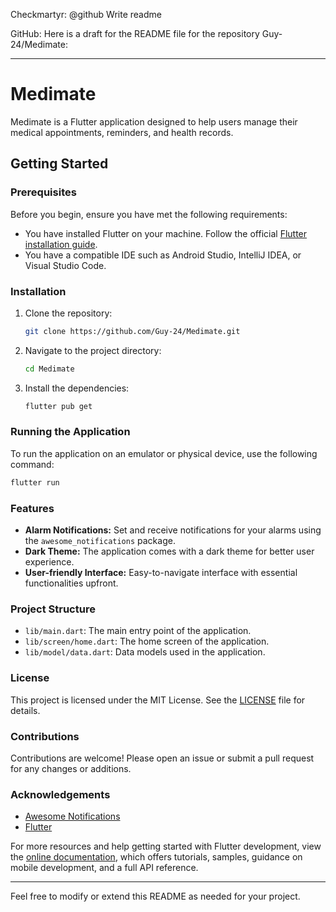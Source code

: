 Checkmartyr: @github Write readme

GitHub: Here is a draft for the README file for the repository Guy-24/Medimate:

---

# Medimate

Medimate is a Flutter application designed to help users manage their medical appointments, reminders, and health records.

## Getting Started

### Prerequisites

Before you begin, ensure you have met the following requirements:

- You have installed Flutter on your machine. Follow the official [Flutter installation guide](https://flutter.dev/docs/get-started/install).
- You have a compatible IDE such as Android Studio, IntelliJ IDEA, or Visual Studio Code.

### Installation

1. Clone the repository:
   ```sh
   git clone https://github.com/Guy-24/Medimate.git
   ```
2. Navigate to the project directory:
   ```sh
   cd Medimate
   ```
3. Install the dependencies:
   ```sh
   flutter pub get
   ```

### Running the Application

To run the application on an emulator or physical device, use the following command:

```sh
flutter run
```

### Features

- **Alarm Notifications:** Set and receive notifications for your alarms using the `awesome_notifications` package.
- **Dark Theme:** The application comes with a dark theme for better user experience.
- **User-friendly Interface:** Easy-to-navigate interface with essential functionalities upfront.

### Project Structure

- `lib/main.dart`: The main entry point of the application.
- `lib/screen/home.dart`: The home screen of the application.
- `lib/model/data.dart`: Data models used in the application.

### License

This project is licensed under the MIT License. See the [LICENSE](LICENSE) file for details.

### Contributions

Contributions are welcome! Please open an issue or submit a pull request for any changes or additions.

### Acknowledgements

- [Awesome Notifications](https://pub.dev/packages/awesome_notifications)
- [Flutter](https://flutter.dev/)

For more resources and help getting started with Flutter development, view the [online documentation](https://docs.flutter.dev/), which offers tutorials, samples, guidance on mobile development, and a full API reference.

---

Feel free to modify or extend this README as needed for your project.
